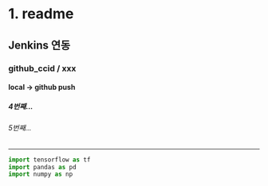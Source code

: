 # 1. readme
## Jenkins 연동
### github_ccid / xxx
#### local -> github push
##### 4번째...
###### 5번째...
<hr>

```python
import tensorflow as tf
import pandas as pd
import numpy as np
```
